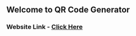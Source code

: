 <h2>Welcome to QR Code Generator</h2>

<h3> Website Link - <a href="https://qrcode--generator.herokuapp.com" target="_blank">Click Here</a></h3>

